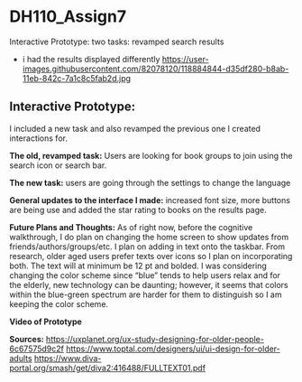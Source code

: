 # DH110_Assign7



Interactive Prototype:
two tasks: revamped search results
 - i had the results displayed differently
https://user-images.githubusercontent.com/82078120/118884844-d35df280-b8ab-11eb-842c-7a1c8c5fab2d.jpg


<h2> Interactive Prototype: </h2>
I included a new task and also revamped the previous one I created interactions for.

**The old, revamped task:** Users are looking for book groups to join using the search icon or search bar.

**The new task:** users are going through the settings to change the language

**General updates to the interface I made:** increased font size, more buttons are being use and added the star rating to books on the results page.

**Future Plans and Thoughts:** As of right now, before the cognitive walkthrough, I do plan on changing the home screen to show updates from friends/authors/groups/etc. I plan on adding in text onto the taskbar. From research, older aged users prefer texts over icons so I plan on incorporating both. The text will at minimum be 12 pt and bolded. I was considering changing the color scheme since “blue” tends to help users relax and for the elderly, new technology can be daunting; however, it seems that colors within the blue-green spectrum are harder for them to distinguish so I am keeping the color scheme.

**Video of Prototype**



**Sources:**
https://uxplanet.org/ux-study-designing-for-older-people-6c67575d9c2f
https://www.toptal.com/designers/ui/ui-design-for-older-adults
https://www.diva-portal.org/smash/get/diva2:416488/FULLTEXT01.pdf


